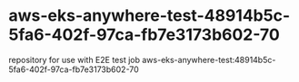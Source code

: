 # aws-eks-anywhere-test-48914b5c-5fa6-402f-97ca-fb7e3173b602-70
repository for use with E2E test job aws-eks-anywhere-test:48914b5c-5fa6-402f-97ca-fb7e3173b602-70
